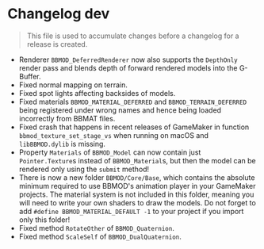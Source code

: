 # Changelog dev
> This file is used to accumulate changes before a changelog for a release is created.

* Renderer `BBMOD_DeferredRenderer` now also supports the `DepthOnly` render pass and blends depth of forward rendered models into the G-Buffer.
* Fixed normal mapping on terrain.
* Fixed spot lights affecting backsides of models.
* Fixed materials `BBMOD_MATERIAL_DEFERRED` and `BBMOD_TERRAIN_DEFERRED` being registered under wrong names and hence being loaded incorrectly from BBMAT files.
* Fixed crash that happens in recent releases of GameMaker in function `bbmod_texture_set_stage_vs` when running on macOS and `libBBMOD.dylib` is missing.
* Property `Materials` of `BBMOD_Model` can now contain just `Pointer.Texture`s instead of `BBMOD_Material`s, but then the model can be rendered only using the `submit` method!
* There is now a new folder `BBMOD/Core/Base`, which contains the absolute minimum required to use BBMOD's animation player in your GameMaker projects. The material system is not included in this folder, meaning you will need to write your own shaders to draw the models. Do not forget to add `#define BBMOD_MATERIAL_DEFAULT -1` to your project if you import only this folder!
* Fixed method `RotateOther` of `BBMOD_Quaternion`.
* Fixed method `ScaleSelf` of `BBMOD_DualQuaternion`.
